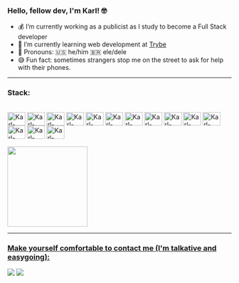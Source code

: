 ### Hello, fellow dev, I'm Karl! 🤓

- 💰 I’m currently working as a publicist as I study to become a Full Stack developer
- 🌱 I’m currently learning web development at [Trybe](https://www.betrybe.com/)
- 👨 Pronouns: 🇺🇸 he/him 🇧🇷 ele/dele
- 😅  Fun fact: sometimes strangers stop me on the street to ask for help with their phones.

<hr/>

### Stack:
<div style="display: inline_block"><br>
  <img align="center" alt="Karl-Photoshop" height="30" width="40" src="https://cdn.jsdelivr.net/gh/devicons/devicon/icons/photoshop/photoshop-plain.svg" />
  <img align="center" alt="Karl-Illustrator" height="30" width="40" src="https://cdn.jsdelivr.net/gh/devicons/devicon/icons/illustrator/illustrator-plain.svg" />
  <img align="center" alt="Karl-Premiere" height="30" width="40" src="https://cdn.jsdelivr.net/gh/devicons/devicon/icons/premierepro/premierepro-original.svg" />
  <img align="center" alt="Karl-Java" height="30" width="40" src="https://cdn.jsdelivr.net/gh/devicons/devicon/icons/java/java-original.svg" />
  <img align="center" alt="Karl-Bootstrap" height="30" width="40" src="https://cdn.jsdelivr.net/gh/devicons/devicon/icons/bootstrap/bootstrap-original.svg" />
 <!-- <img align="center" alt="Karl-GitHub" height="30" width="40" src="https://cdn.jsdelivr.net/gh/devicons/devicon/icons/github/github-original.svg" /> -->
  <img align="center" alt="Karl-HTML" height="30" width="40" src="https://cdn.jsdelivr.net/gh/devicons/devicon/icons/html5/html5-original.svg" />
  <img align="center" alt="Karl-CSS" height="30" width="40" src="https://cdn.jsdelivr.net/gh/devicons/devicon/icons/css3/css3-original.svg" />
  <img align="center" alt="Karl-JavaScript" height="30" width="40" src="https://cdn.jsdelivr.net/gh/devicons/devicon/icons/javascript/javascript-original.svg" />
  <img align="center" alt="Karl-Jest" height="30" width="40" src="https://cdn.jsdelivr.net/gh/devicons/devicon/icons/jest/jest-plain.svg" />
  <img align="center" alt="Karl-React" height="30" width="40" src="https://cdn.jsdelivr.net/gh/devicons/devicon/icons/react/react-original.svg" />
  <img align="center" alt="Karl-Redux" height="30" width="40" src="https://cdn.jsdelivr.net/gh/devicons/devicon/icons/redux/redux-original.svg" />
  <img align="center" alt="Karl-Docker" height="30" width="40" src="https://cdn.jsdelivr.net/gh/devicons/devicon/icons/docker/docker-original.svg" />
  <img align="center" alt="Karl-MySQL" height="30" width="40" src="https://cdn.jsdelivr.net/gh/devicons/devicon/icons/mysql/mysql-original.svg" />
  <img align="center" alt="Karl-NodeJS" height="30" width="40" src="https://cdn.jsdelivr.net/gh/devicons/devicon/icons/nodejs/nodejs-original.svg" />
</div>
<br/>

<div align="left">
  <a href="https://www.linkedin.com/in/karl-web/">
  <img height="180em" src="https://github-readme-stats.vercel.app/api/top-langs/?username=karl-no&layout=compact&langs_count=7&theme=dark"/>
</div>

<hr/>

### Make yourself comfortable to contact me (I'm talkative and easygoing):
  <a href = "mailto:karl.publicidade@gmail.com"><img src="https://img.shields.io/badge/Gmail-D14836?style=for-the-badge&logo=gmail&logoColor=white" target="_blank"></a>
  <a href="https://www.linkedin.com/in/karl-web/?locale=en_US" target="_blank"><img src="https://img.shields.io/badge/-LinkedIn-%230077B5?style=for-the-badge&logo=linkedin&logoColor=white" target="_blank"></a>

